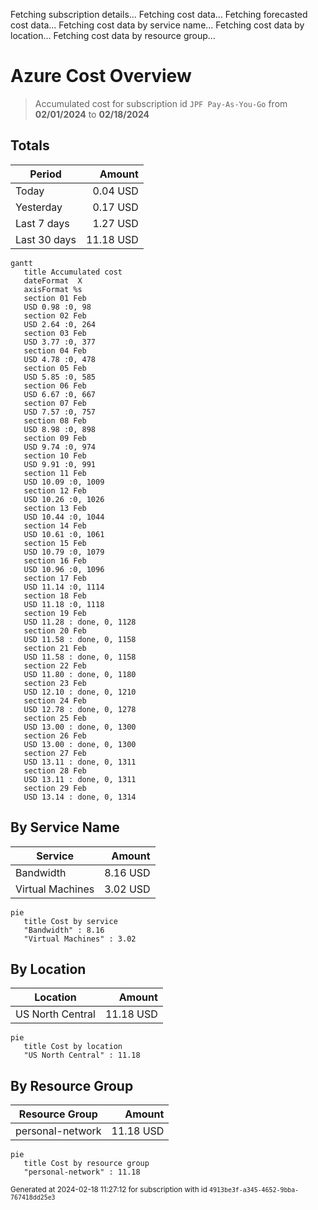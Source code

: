 Fetching subscription details...
Fetching cost data...
Fetching forecasted cost data...
Fetching cost data by service name...
Fetching cost data by location...
Fetching cost data by resource group...
# Azure Cost Overview

> Accumulated cost for subscription id `JPF Pay-As-You-Go` from **02/01/2024** to **02/18/2024**

## Totals

|Period|Amount|
|---|---:|
|Today|0.04 USD|
|Yesterday|0.17 USD|
|Last 7 days|1.27 USD|
|Last 30 days|11.18 USD|

```mermaid
gantt
   title Accumulated cost
   dateFormat  X
   axisFormat %s
   section 01 Feb
   USD 0.98 :0, 98
   section 02 Feb
   USD 2.64 :0, 264
   section 03 Feb
   USD 3.77 :0, 377
   section 04 Feb
   USD 4.78 :0, 478
   section 05 Feb
   USD 5.85 :0, 585
   section 06 Feb
   USD 6.67 :0, 667
   section 07 Feb
   USD 7.57 :0, 757
   section 08 Feb
   USD 8.98 :0, 898
   section 09 Feb
   USD 9.74 :0, 974
   section 10 Feb
   USD 9.91 :0, 991
   section 11 Feb
   USD 10.09 :0, 1009
   section 12 Feb
   USD 10.26 :0, 1026
   section 13 Feb
   USD 10.44 :0, 1044
   section 14 Feb
   USD 10.61 :0, 1061
   section 15 Feb
   USD 10.79 :0, 1079
   section 16 Feb
   USD 10.96 :0, 1096
   section 17 Feb
   USD 11.14 :0, 1114
   section 18 Feb
   USD 11.18 :0, 1118
   section 19 Feb
   USD 11.28 : done, 0, 1128
   section 20 Feb
   USD 11.58 : done, 0, 1158
   section 21 Feb
   USD 11.58 : done, 0, 1158
   section 22 Feb
   USD 11.80 : done, 0, 1180
   section 23 Feb
   USD 12.10 : done, 0, 1210
   section 24 Feb
   USD 12.78 : done, 0, 1278
   section 25 Feb
   USD 13.00 : done, 0, 1300
   section 26 Feb
   USD 13.00 : done, 0, 1300
   section 27 Feb
   USD 13.11 : done, 0, 1311
   section 28 Feb
   USD 13.11 : done, 0, 1311
   section 29 Feb
   USD 13.14 : done, 0, 1314
```

## By Service Name

|Service|Amount|
|---|---:|
|Bandwidth|8.16 USD|
|Virtual Machines|3.02 USD|

```mermaid
pie
   title Cost by service
   "Bandwidth" : 8.16
   "Virtual Machines" : 3.02
```

## By Location

|Location|Amount|
|---|---:|
|US North Central|11.18 USD|

```mermaid
pie
   title Cost by location
   "US North Central" : 11.18
```

## By Resource Group

|Resource Group|Amount|
|---|---:|
|personal-network|11.18 USD|

```mermaid
pie
   title Cost by resource group
   "personal-network" : 11.18
```

<sup>Generated at 2024-02-18 11:27:12 for subscription with id `4913be3f-a345-4652-9bba-767418dd25e3`</sup>
